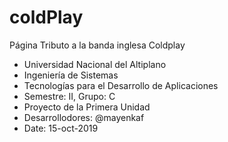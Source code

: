 # coldPlay
Página Tributo a la banda inglesa Coldplay
- Universidad Nacional del Altiplano
- Ingeniería de Sistemas
- Tecnologías para el Desarrollo de Aplicaciones
- Semestre: II, Grupo: C
- Proyecto de la Primera Unidad
- Desarrollodores: @mayenkaf
- Date: 15-oct-2019
